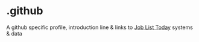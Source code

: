 # .github

A github specific profile, introduction line & links to [Job List Today](https://joblist.today/) systems & data
